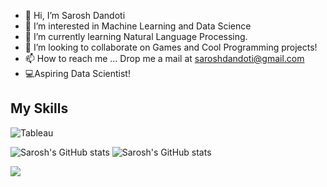 - 👋 Hi, I’m Sarosh Dandoti
- 👀 I’m interested in Machine Learning and Data Science
- 🌱 I’m currently learning Natural Language Processing.
- 💞️ I’m looking to collaborate on Games and Cool Programming projects!
- 📫 How to reach me ... Drop me a mail at saroshdandoti@gmail.com
- 💻Aspiring Data Scientist! 


## My Skills
![Tableau](https://img.shields.io/badge/Tableau-Analysis-orange)

![Sarosh's GitHub stats](https://github-readme-stats.vercel.app/api?username=SaroshZDandoti&show_icons=true&theme=radical) 
![Sarosh's GitHub stats](https://github-readme-stats.vercel.app/api?username=SaroshZDandoti&show_icons=true&theme=radical)




<a href="https://github.com/SaroshZDandoti">
  <img align="center" src="https://github-readme-stats.anuraghazra1.vercel.app/api/top-langs/?username=SaroshZDandoti&layout=compact&theme=radical" />
</a>



<!---
SaroshZDandoti/SaroshZDandoti is a ✨ special ✨ repository because its `README.md` (this file) appears on your GitHub profile.
You can click the Preview link to take a look at your changes.
--->
